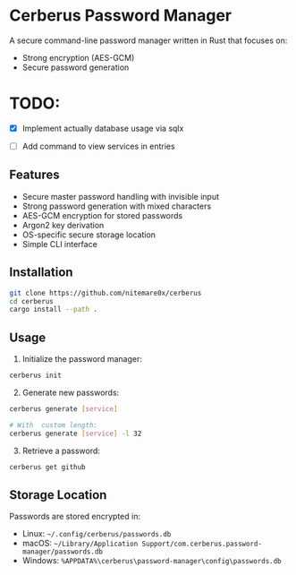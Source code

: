 # Cerberus Password Manager 

A secure command-line password manager written in Rust that focuses on:
- Strong encryption (AES-GCM)
- Secure password generation

# TODO:

- [x] Implement actually database usage via sqlx
- [ ] Add command to view services in entries


## Features

- Secure master password handling with invisible input
- Strong password generation with mixed characters
- AES-GCM encryption for stored passwords
- Argon2 key derivation
- OS-specific secure storage location
- Simple CLI interface

## Installation

``` bash
git clone https://github.com/nitemare0x/cerberus
cd cerberus
cargo install --path .
```

## Usage

1. Initialize the password manager:

```bash
cerberus init 
```

2. Generate new passwords:

```bash 
cerberus generate [service]

# With  custom length: 
cerberus generate [service] -l 32
```

3. Retrieve a password: 

```bash
cerberus get github
```

## Storage Location

Passwords are stored encrypted in:

- Linux: `~/.config/cerberus/passwords.db`
- macOS: `~/Library/Application Support/com.cerberus.password-manager/passwords.db`
- Windows: `%APPDATA%\cerberus\password-manager\config\passwords.db`


